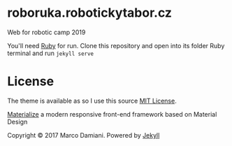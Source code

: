 # roboruka.robotickytabor.cz

Web for robotic camp 2019

You'll need <a href="https://rubyinstaller.org/downloads/">Ruby</a> for run.
Clone this repository and open into its folder Ruby terminal and run ```jekyll serve```


# License

The theme is available as so I use this source [MIT License][2].

[Materialize][3] a  modern responsive front-end framework based on Material Design

Copyright © 2017 Marco Damiani. Powered by <a href="http://jekyllrb.com">Jekyll</a>

[1]: https://github.com/jekyll/minima
[2]: https://opensource.org/licenses/MIT
[3]: http://materializecss.com/
